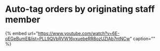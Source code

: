 # Auto-tag orders by originating staff member

{% embed url="https://www.youtube.com/watch?v=6E-oEGeBumE&list=PLL9QVbRVW16vxuebeRR8ozUZIAb7ntNCw" caption="" %}

